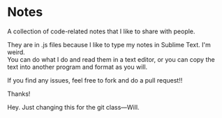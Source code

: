 Notes
=====

A collection of code-related notes that I like to share with people.

They are in .js files because I like to type my notes in Sublime Text. I'm weird.  
You can do what I do and read them in a text editor, or you can copy the text into 
another program and format as you will.  

If you find any issues, feel free to fork and do a pull request!!

Thanks!

Hey. Just changing this for the git class—Will.

